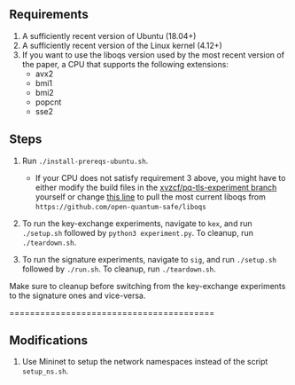 ## Requirements

1. A sufficiently recent version of Ubuntu (18.04+)
2. A sufficiently recent version of the Linux kernel (4.12+)
3. If you want to use the liboqs version used by the most recent version of the paper, a CPU that supports the following extensions:
	- avx2
	- bmi1
	- bmi2
	- popcnt
	- sse2

## Steps

1. Run `./install-prereqs-ubuntu.sh`.

	- If your CPU does not satisfy requirement 3 above, you might have to either modify the build files in the [xvzcf/pq-tls-experiment branch](https://github.com/xvzcf/liboqs) yourself or change [this line](https://github.com/xvzcf/liboqs/blob/pq-tls-experiment/config/detect-cpu-extensions.c) to pull the most current liboqs from `https://github.com/open-quantum-safe/liboqs`


2. To run the key-exchange experiments, navigate to `kex`, and run `./setup.sh` followed by `python3 experiment.py`. To cleanup, run `./teardown.sh`.

3. To run the signature experiments, navigate to `sig`, and run `./setup.sh` followed by `./run.sh`. To cleanup, run `./teardown.sh`.

Make sure to cleanup before switching from the key-exchange experiments to the signature ones and vice-versa.

========================================

## Modifications

1. Use Mininet to setup the network namespaces instead of the script `setup_ns.sh`.
